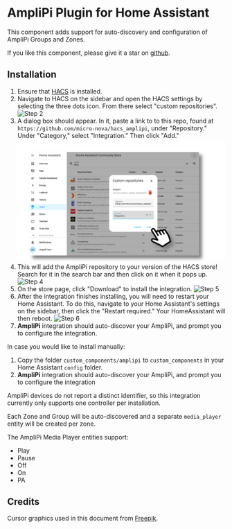 # AmpliPi Plugin for Home Assistant

This component adds support for auto-discovery and configuration of
AmpliPi Groups and Zones.

If you like this component, please give it a star on [github](https://github.com/brianhealey/hacs_amplipi).

## Installation

1. Ensure that [HACS](https://hacs.xyz) is installed.
1. Navigate to HACS on the sidebar and open the HACS settings by selecting the three dots icon. From there select "custom repositories".
![Step 2](doc_img/customrepo.png)
1. A dialog box should appear. In it, paste a link to to this repo, found at `https://github.com/micro-nova/hacs_amplipi`, under "Repository." Under "Category," select "Integration." Then click "Add."
![Step 3](doc_img/add.png)
1. This will add the AmpliPi repository to your version of the HACS store! Search for it in the search bar and then click on it when it pops up.
![Step 4](doc_img/store.png)
1. On the store page, click "Download" to install the integration.
![Step 5](doc_img/download.png)
1. After the integration finishes installing, you will need to restart your Home Assistant. To do this, navigate to your Home Assistant's settings on the sidebar, then click the "Restart required." Your HomeAssistant will then reboot.
![Step 6](doc_img/restart.png)
1. **AmpliPi** integration should auto-discover your AmpliPi, and prompt you to configure the integration.


In case you would like to install manually:

1. Copy the folder `custom_components/amplipi` to `custom_components` in your Home Assistant `config` folder.
2. **AmpliPi** integration should auto-discover your AmpliPi, and prompt you to configure the integration

AmpliPi devices do not report a distinct identifier, so this integration currently only supports one controller per installation.

Each Zone and Group will be auto-discovered and a separate `media_player` entity will be created per zone.

The AmpliPi Media Player entities support:
- Play
- Pause
- Off
- On
- PA

## Credits

Cursor graphics used in this document from [Freepik](https://www.freepik.com/).